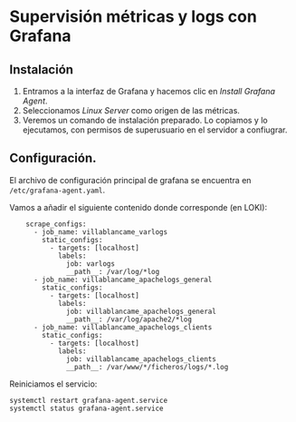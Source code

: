 # Supervisión métricas y logs con Grafana

## Instalación

1. Entramos a la interfaz de Grafana y hacemos clic en *Install Grafana Agent*.
2. Seleccionamos *Linux Server* como origen de las métricas. 
3. Veremos un comando de instalación preparado. Lo copiamos y lo ejecutamos, con permisos de superusuario en el servidor a confiugrar. 

## Configuración. 

El archivo de configuración principal de grafana se encuentra en `/etc/grafana-agent.yaml`. 

Vamos a añadir el siguiente contenido donde corresponde (en LOKI):

```
    scrape_configs:
      - job_name: villablancame_varlogs
        static_configs:
          - targets: [localhost]
            labels:
              job: varlogs
              __path__: /var/log/*log
      - job_name: villablancame_apachelogs_general
        static_configs:
          - targets: [localhost]
            labels:
              job: villablancame_apachelogs_general
              __path__: /var/log/apache2/*log
      - job_name: villablancame_apachelogs_clients
        static_configs:
          - targets: [localhost]
            labels:
              job: villablancame_apachelogs_clients
              __path__: /var/www/*/ficheros/logs/*.log
```

Reiniciamos el servicio:

```
systemctl restart grafana-agent.service
systemctl status grafana-agent.service
```